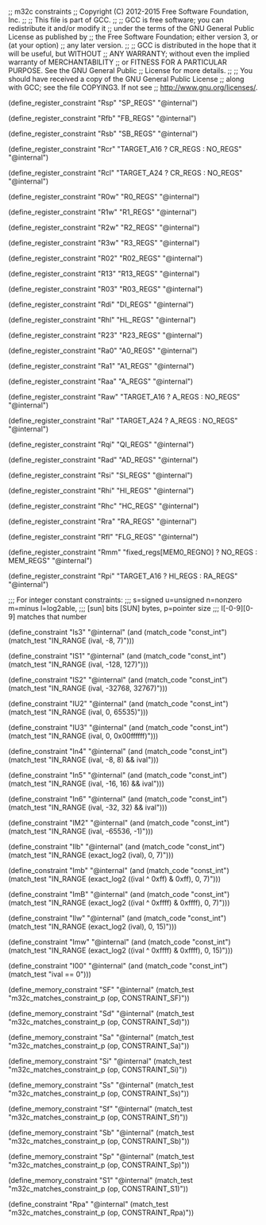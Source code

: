 ;; m32c constraints
;; Copyright (C) 2012-2015 Free Software Foundation, Inc.
;;
;; This file is part of GCC.
;;
;; GCC is free software; you can redistribute it and/or modify it
;; under the terms of the GNU General Public License as published by
;; the Free Software Foundation; either version 3, or (at your option)
;; any later version.
;;
;; GCC is distributed in the hope that it will be useful, but WITHOUT
;; ANY WARRANTY; without even the implied warranty of MERCHANTABILITY
;; or FITNESS FOR A PARTICULAR PURPOSE.  See the GNU General Public
;; License for more details.
;;
;; You should have received a copy of the GNU General Public License
;; along with GCC; see the file COPYING3.  If not see
;; <http://www.gnu.org/licenses/>.

(define_register_constraint "Rsp" "SP_REGS"
  "@internal")

(define_register_constraint "Rfb" "FB_REGS"
  "@internal")

(define_register_constraint "Rsb" "SB_REGS"
  "@internal")

(define_register_constraint "Rcr" "TARGET_A16 ? CR_REGS : NO_REGS"
  "@internal")

(define_register_constraint "Rcl" "TARGET_A24 ? CR_REGS : NO_REGS"
  "@internal")

(define_register_constraint "R0w" "R0_REGS"
  "@internal")

(define_register_constraint "R1w" "R1_REGS"
  "@internal")

(define_register_constraint "R2w" "R2_REGS"
  "@internal")

(define_register_constraint "R3w" "R3_REGS"
  "@internal")

(define_register_constraint "R02" "R02_REGS"
  "@internal")

(define_register_constraint "R13" "R13_REGS"
  "@internal")

(define_register_constraint "R03" "R03_REGS"
  "@internal")

(define_register_constraint "Rdi" "DI_REGS"
  "@internal")

(define_register_constraint "Rhl" "HL_REGS"
  "@internal")

(define_register_constraint "R23" "R23_REGS"
  "@internal")

(define_register_constraint "Ra0" "A0_REGS"
  "@internal")

(define_register_constraint "Ra1" "A1_REGS"
  "@internal")

(define_register_constraint "Raa" "A_REGS"
  "@internal")

(define_register_constraint "Raw" "TARGET_A16 ? A_REGS : NO_REGS"
  "@internal")

(define_register_constraint "Ral" "TARGET_A24 ? A_REGS : NO_REGS"
  "@internal")

(define_register_constraint "Rqi" "QI_REGS"
  "@internal")

(define_register_constraint "Rad" "AD_REGS"
  "@internal")

(define_register_constraint "Rsi" "SI_REGS"
  "@internal")

(define_register_constraint "Rhi" "HI_REGS"
  "@internal")

(define_register_constraint "Rhc" "HC_REGS"
  "@internal")

(define_register_constraint "Rra" "RA_REGS"
  "@internal")

(define_register_constraint "Rfl" "FLG_REGS"
  "@internal")

(define_register_constraint "Rmm" "fixed_regs[MEM0_REGNO] ? NO_REGS : MEM_REGS"
  "@internal")

(define_register_constraint "Rpi" "TARGET_A16 ? HI_REGS : RA_REGS"
  "@internal")

;;; For integer constant constraints:
;;; s=signed u=unsigned n=nonzero m=minus l=log2able,
;;; [sun] bits [SUN] bytes, p=pointer size
;;; I[-0-9][0-9] matches that number

(define_constraint "Is3"
  "@internal"
  (and (match_code "const_int")
       (match_test "IN_RANGE (ival, -8, 7)")))

(define_constraint "IS1"
  "@internal"
  (and (match_code "const_int")
       (match_test "IN_RANGE (ival, -128, 127)")))

(define_constraint "IS2"
  "@internal"
  (and (match_code "const_int")
       (match_test "IN_RANGE (ival, -32768, 32767)")))

(define_constraint "IU2"
  "@internal"
  (and (match_code "const_int")
       (match_test "IN_RANGE (ival, 0, 65535)")))

(define_constraint "IU3"
  "@internal"
  (and (match_code "const_int")
       (match_test "IN_RANGE (ival, 0, 0x00ffffff)")))

(define_constraint "In4"
  "@internal"
  (and (match_code "const_int")
       (match_test "IN_RANGE (ival, -8, 8) && ival")))

(define_constraint "In5"
  "@internal"
  (and (match_code "const_int")
       (match_test "IN_RANGE (ival, -16, 16) && ival")))

(define_constraint "In6"
  "@internal"
  (and (match_code "const_int")
       (match_test "IN_RANGE (ival, -32, 32) && ival")))

(define_constraint "IM2"
  "@internal"
  (and (match_code "const_int")
       (match_test "IN_RANGE (ival, -65536, -1)")))

(define_constraint "Ilb"
  "@internal"
  (and (match_code "const_int")
       (match_test "IN_RANGE (exact_log2 (ival), 0, 7)")))

(define_constraint "Imb"
  "@internal"
  (and (match_code "const_int")
       (match_test "IN_RANGE (exact_log2 ((ival ^ 0xff) & 0xff), 0, 7)")))

(define_constraint "ImB"
  "@internal"
  (and (match_code "const_int")
       (match_test "IN_RANGE (exact_log2 ((ival ^ 0xffff) & 0xffff), 0, 7)")))

(define_constraint "Ilw"
  "@internal"
  (and (match_code "const_int")
       (match_test "IN_RANGE (exact_log2 (ival), 0, 15)")))

(define_constraint "Imw"
  "@internal"
  (and (match_code "const_int")
       (match_test "IN_RANGE (exact_log2 ((ival ^ 0xffff) & 0xffff), 0, 15)")))

(define_constraint "I00"
  "@internal"
  (and (match_code "const_int")
       (match_test "ival == 0")))

(define_memory_constraint "SF"
  "@internal"
  (match_test "m32c_matches_constraint_p (op, CONSTRAINT_SF)"))

(define_memory_constraint "Sd"
  "@internal"
  (match_test "m32c_matches_constraint_p (op, CONSTRAINT_Sd)"))

(define_memory_constraint "Sa"
  "@internal"
  (match_test "m32c_matches_constraint_p (op, CONSTRAINT_Sa)"))

(define_memory_constraint "Si"
  "@internal"
  (match_test "m32c_matches_constraint_p (op, CONSTRAINT_Si)"))

(define_memory_constraint "Ss"
  "@internal"
  (match_test "m32c_matches_constraint_p (op, CONSTRAINT_Ss)"))

(define_memory_constraint "Sf"
  "@internal"
  (match_test "m32c_matches_constraint_p (op, CONSTRAINT_Sf)"))

(define_memory_constraint "Sb"
  "@internal"
  (match_test "m32c_matches_constraint_p (op, CONSTRAINT_Sb)"))

(define_memory_constraint "Sp"
  "@internal"
  (match_test "m32c_matches_constraint_p (op, CONSTRAINT_Sp)"))

(define_memory_constraint "S1"
  "@internal"
  (match_test "m32c_matches_constraint_p (op, CONSTRAINT_S1)"))

(define_constraint "Rpa"
  "@internal"
  (match_test "m32c_matches_constraint_p (op, CONSTRAINT_Rpa)"))
